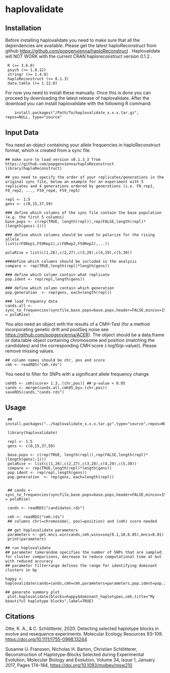 # haplovalidate

## Installation

Before installing haplovalidate you need to make sure that all the dependencies are available. Please get the latest haploReconstruct from github https://github.com/popgenvienna/haploReconstruct . Haplovalidate will NOT WORK with the current CRAN haploreconstruct version 0.1.2 . 

     R (>= 3.6.0)
     psych (>= 1.8.12)
     stringr (>= 1.4.0)
     haploReconstruct (>= 0.1.3)
     data.table (>= 1.12.0)     


For now you need to install these manually. Once this is done you can proceed by downloading the latest release of haplovalidate. After the download you can install haplovalidate with the following R command:


        install.packages("/Path/To/haplovalidate_x.x.x.tar.gz", repos=NULL, type="source"
     
## Input Data
You need an object containing your allele frequencies in haploReconstruct format, which is created from a sync file.
   
    ## make sure to load version v0.1.3_3 from https://github.com/popgenvienna/haploReconstruct
    library(haploReconstruct)  
    
    ## you need to specify the order of your replicates/generations in the original sync file, below an example for an experiment with 5 replicates and 4 generations ordered by generations (i.e. F0_rep1, F0_rep2, ..., F59_rep4, F59_rep5)
    
    repl <- 1:5
    gens <- c(0,15,37,59)
    
    ### define which columns of the sync file contain the base population (e.g. the first 5 columns)
    base.pops <- c(rep(TRUE, length(repl)),rep(FALSE,length(repl)*(length(gens)-1)))
    
    ### define which columns should be used to polarize for the rising allele
    list(c(F0Rep1,F59Rep1),c(F0Rep2,F59Rep2),...))
    
    polaRise = list(c(1,26),c(2,27),c(3,28),c(4,29),c(5,30)) 
    
    ###define which columns should be included in the analysis
    compare <- rep(TRUE,length(repl)*length(gens))
    
    ### define which column contain what replicate 
    pop.ident <- rep(repl,length(gens))
    
    ### define which column contain which generation
    pop.generation  <- rep(gens, each=length(repl))

    ### load frequency data
    cands.all <- sync_to_frequencies(syncfile,base.pops=base.pops,header=FALSE,mincov=15,polaRise = polaRise)
   
You also need an object with the results of a CMH-Test (for a method incorporating genetic drift and poolSeq noise see https://github.com/popgenvienna/ACER).
The object should be a data.frame or data.table object containing chromosome and position (matching the candidates) and the corresponding CMH score (-log10(p-value)). Please remove missing values. 
 
    ## column names should be chr, pos and score 
    cmh <- readRDS("cmh.rds") 
    
You need to filter for SNPs with a significant allele frequency change

    cmh05 <- cmh[score> 1.3,.(chr,pos)] ## p-value < 0.05 
    cands <- merge(cands.all,cmh05,by=.(chr,pos))
    saveRDS(cands,"cands.rds")
    
## Usage

     ## install.packages("../haplovalidate_x.x.x.tar.gz",type="source",repos=NULL)

     library(haplovalidate)

     repl <- 1:5
     gens <- c(0,15,37,59)

     base.pops <- c(rep(TRUE, length(repl)),rep(FALSE,length(repl)*(length(gens)-1)))
     polaRise <- list(c(1,26),c(2,27),c(3,28),c(4,29),c(5,30)) 
     compare <- rep(TRUE,length(repl)*length(gens))
     pop.ident <- rep(repl,length(gens))
     pop.generation  <- rep(gens, each=length(repl))

    
     ## cands <- sync_to_frequencies(syncfile,base.pops=base.pops,header=FALSE,mincov=15,polaRise = polaRise)

     cands <- readRDS("candidates.rds")

     cmh <- readRDS("cmh.rds")
     ## columns chr(=chromosome), pos(=position) and (cmh) score needed

     ## get haplovalidate parameters
     parameters <- get.mncs.win(cands,cmh,wins=seq(0.1,10,0.05),mncs=0.01)
     print(parameters)

    ## run haplovalidate
    ## parameter takerandom specifies the number of SNPs that are sampled for cluster comparisons, decrease to reduce computational time at but with reduced accuracy 
    ## parameter filterrange defines the range for identifying dominant clusters in bp
    
    happy <- haplovalidate(cands=cands,cmh=cmh,parameters=parameters,pop.ident=pop.ident,pop.generation=pop.generation,base.pops=base.pops,compare=compare,takerandom=2000,filterrange=5000)
  
    ## generate summary plot
     plot.haplovalidate(blocks=happy$dominant_haplotypes,cmh,title="My beautiful haplotype blocks",label=TRUE)
     
## Citations

Otte, K. A., & C. Schlötterer, 2020. Detecting selected haplotype blocks in evolve and resequence experiments. Molecular Ecology Resources 93–109. https://doi.org/10.1111/1755-0998.13244

Susanne U. Franssen, Nicholas H. Barton, Christian Schlötterer, Reconstruction of Haplotype-Blocks Selected during Experimental Evolution, Molecular Biology and Evolution, Volume 34, Issue 1, January 2017, Pages 174–184, https://doi.org/10.1093/molbev/msw210

